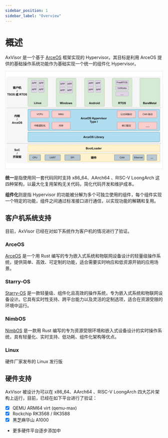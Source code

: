 ```yaml
---
sidebar_position: 1
sidebar_label: "Overview"
---
```


# 概述

AxVisor 是一个基于 [ArceOS](https://github.com/arceos-org/arceos) 框架实现的 Hypervisor。其目标是利用 ArceOS 提供的基础操作系统功能作为基础实现一个统一的组件化 Hypervisor。

![AxVisor](./design/images/axvisor.png)

**统一**是指使用同一套代码同时支持 x86_64、AArch64 、RISC-V LoongArch 这四种架构，以最大化复用架构无关代码，简化代码开发和维护成本。

**组件化**则是指 Hypervisor 的功能被分解为多个可独立使用的组件，每个组件实现一个特定的功能，组件之间通过标准接口进行通信，以实现功能的解耦和复用。

## 客户机系统支持

目前，AxVisor 已经在对如下系统作为客户机的情况进行了验证。

### ArceOS

[ArceOS](https://github.com/arceos-org/arceos) 是一个用 Rust 编写的专为嵌入式系统和物联网设备设计的轻量级操作系统，提供简单、高效、可定制的功能，适合需要实时响应和低资源开销的应用场景。
### Starry-OS

[Starry-OS](https://github.com/Starry-OS) 是一款轻量级、组件化且高效的操作系统，专为嵌入式系统和物联网设备设计。它具有实时性支持、跨平台能力以及灵活的定制选项，适合在资源受限的环境中运行。

### NimbOS

[NimbOS](https://github.com/equation314/nimbos) 是一款用 Rust 编写的专为资源受限环境和嵌入式设备设计的实时操作系统，具有轻量化、实时支持、低功耗、组件化架构等优点。

### Linux

硬件厂家发布的 Linux 发行版

## 硬件支持

AxVisor 被设计为可以在 x86_64、AArch64 、RISC-V LoongArch 四大芯片架构上运行，目前，已经在如下平台进行了验证：

- [x] QEMU ARM64 virt (qemu-max)
- [x] Rockchip RK3568 / RK3588
- [x] 黑芝麻华山 A1000
- 更多硬件平台逐步添加中